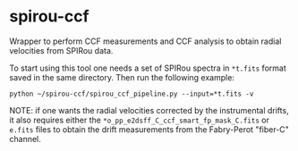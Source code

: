 # spirou-ccf
Wrapper to perform CCF measurements and CCF analysis to obtain radial velocities from SPIRou data. 

To start using this tool one needs a set of SPIRou spectra in `*t.fits` format saved in the same directory.  Then run the following example:

```
python ~/spirou-ccf/spirou_ccf_pipeline.py --input=*t.fits -v
```

NOTE: if one wants the radial velocities corrected by the instrumental drifts, it also requires either the `*o_pp_e2dsff_C_ccf_smart_fp_mask_C.fits` or `e.fits` files to obtain the drift measurements from the Fabry-Perot "fiber-C" channel. 

